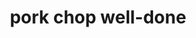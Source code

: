 ---
layout: guide
path: pork-chop-well-done
title: pork chop well-done
type: pork
food: chop
doneness: well-done
temp_c: 70
temp_f: 158
minimum: 1
best: 1
maximum: 1.5
---